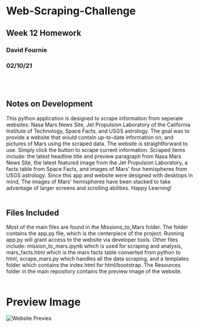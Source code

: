 # Web-Scraping-Challenge
## Week 12 Homework
### David Fournie
### 02/10/21
<br><br>

## Notes on Development
This python application is designed to scrape information from seperate websites: Nasa Mars News Site, Jet Propulsion Laboratory of the California Institute of Technology, Space Facts,  and USGS astrology. The goal was to provide a website that would contain up-to-date information on, and pictures of Mars using the scraped data. The website is straightforward to use. Simply click the button to scrape current information. Scraped items include: the latest headline title and preview paragraph from Nasa Mars News Site,  the latest featured image from the Jet Propulsion Laboratory, a facts table from Space Facts, and images of Mars' four hemispheres from USGS astrology. Since this app and website were designed with desktops in mind, The images of Mars' hemispheres have been stacked to take advantage of larger screens and scrolling abilities. Happy Learning!<br><br>

## Files Included
Most of the main files are found in the Missions_to_Mars folder. The folder contains the  app.py file, which is the centerpiece of the project. Running app.py will grant access to the website via developer tools. Other files include: mission_to_mars.ipynb which is used for scraping and analysis, mars_facts.html which is the mars facts table converted from python to html, scrape_mars.py which handles all the data scraping, and a templates folder which contains the index.html for html/bootstrap. The Resources folder in the main repository contains the preview image of the website. <br><br>

# Preview Image
![Website Previes](Resources/app-preview.png)
